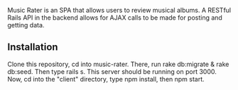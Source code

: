 Music Rater is an SPA that allows users to review musical albums. A RESTful Rails API in the backend allows for AJAX calls to be made for posting and getting data.

## Installation

Clone this repository, cd into music-rater. There, run rake db:migrate & rake db:seed. Then type rails s. This server should be running on port 3000.
Now, cd into the "client" directory, type npm install, then npm start. 